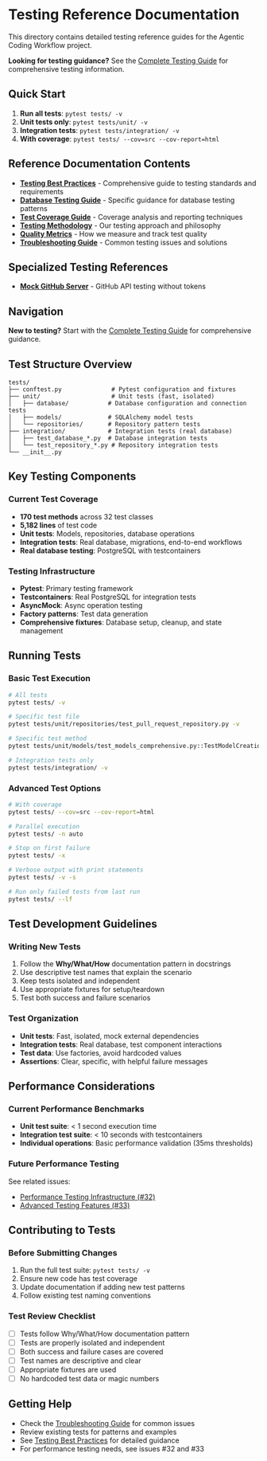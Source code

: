 # Testing Reference Documentation

This directory contains detailed testing reference guides for the Agentic Coding Workflow project.

**Looking for testing guidance?** See the [Complete Testing Guide](../developer/testing-guide.md) for comprehensive testing information.

## Quick Start

1. **Run all tests**: `pytest tests/ -v`
2. **Unit tests only**: `pytest tests/unit/ -v`  
3. **Integration tests**: `pytest tests/integration/ -v`
4. **With coverage**: `pytest tests/ --cov=src --cov-report=html`

## Reference Documentation Contents

- **[Testing Best Practices](./best-practices.md)** - Comprehensive guide to testing standards and requirements
- **[Database Testing Guide](./database-testing.md)** - Specific guidance for database testing patterns
- **[Test Coverage Guide](./coverage.md)** - Coverage analysis and reporting techniques
- **[Testing Methodology](./methodology.md)** - Our testing approach and philosophy  
- **[Quality Metrics](./quality-metrics.md)** - How we measure and track test quality
- **[Troubleshooting Guide](./troubleshooting.md)** - Common testing issues and solutions

## Specialized Testing References

- **[Mock GitHub Server](../reference/testing/mock-github-server.md)** - GitHub API testing without tokens

## Navigation

**New to testing?** Start with the [Complete Testing Guide](../developer/testing-guide.md) for comprehensive guidance.

## Test Structure Overview

```
tests/
├── conftest.py              # Pytest configuration and fixtures
├── unit/                    # Unit tests (fast, isolated)
│   ├── database/           # Database configuration and connection tests
│   ├── models/             # SQLAlchemy model tests
│   └── repositories/       # Repository pattern tests
├── integration/            # Integration tests (real database)
│   ├── test_database_*.py  # Database integration tests
│   └── test_repository_*.py # Repository integration tests
└── __init__.py
```

## Key Testing Components

### Current Test Coverage
- **170 test methods** across 32 test classes
- **5,182 lines** of test code
- **Unit tests**: Models, repositories, database operations
- **Integration tests**: Real database, migrations, end-to-end workflows
- **Real database testing**: PostgreSQL with testcontainers

### Testing Infrastructure
- **Pytest**: Primary testing framework
- **Testcontainers**: Real PostgreSQL for integration tests
- **AsyncMock**: Async operation testing
- **Factory patterns**: Test data generation
- **Comprehensive fixtures**: Database setup, cleanup, and state management

## Running Tests

### Basic Test Execution
```bash
# All tests
pytest tests/ -v

# Specific test file
pytest tests/unit/repositories/test_pull_request_repository.py -v

# Specific test method
pytest tests/unit/models/test_models_comprehensive.py::TestModelCreation::test_pull_request_creation -v

# Integration tests only
pytest tests/integration/ -v
```

### Advanced Test Options
```bash
# With coverage
pytest tests/ --cov=src --cov-report=html

# Parallel execution
pytest tests/ -n auto

# Stop on first failure
pytest tests/ -x

# Verbose output with print statements
pytest tests/ -v -s

# Run only failed tests from last run
pytest tests/ --lf
```

## Test Development Guidelines

### Writing New Tests
1. Follow the **Why/What/How** documentation pattern in docstrings
2. Use descriptive test names that explain the scenario
3. Keep tests isolated and independent
4. Use appropriate fixtures for setup/teardown
5. Test both success and failure scenarios

### Test Organization
- **Unit tests**: Fast, isolated, mock external dependencies
- **Integration tests**: Real database, test component interactions
- **Test data**: Use factories, avoid hardcoded values
- **Assertions**: Clear, specific, with helpful failure messages

## Performance Considerations

### Current Performance Benchmarks
- **Unit test suite**: < 1 second execution time
- **Integration test suite**: < 10 seconds with testcontainers
- **Individual operations**: Basic performance validation (35ms thresholds)

### Future Performance Testing
See related issues:
- [Performance Testing Infrastructure (#32)](https://github.com/feddericovonwernich/agentic-coding-workflow/issues/32)
- [Advanced Testing Features (#33)](https://github.com/feddericovonwernich/agentic-coding-workflow/issues/33)

## Contributing to Tests

### Before Submitting Changes
1. Run the full test suite: `pytest tests/ -v`
2. Ensure new code has test coverage
3. Update documentation if adding new test patterns
4. Follow existing test naming conventions

### Test Review Checklist
- [ ] Tests follow Why/What/How documentation pattern
- [ ] Tests are properly isolated and independent
- [ ] Both success and failure cases are covered
- [ ] Test names are descriptive and clear
- [ ] Appropriate fixtures are used
- [ ] No hardcoded test data or magic numbers

## Getting Help

- Check the [Troubleshooting Guide](./troubleshooting.md) for common issues
- Review existing tests for patterns and examples
- See [Testing Best Practices](./best-practices.md) for detailed guidance
- For performance testing needs, see issues #32 and #33